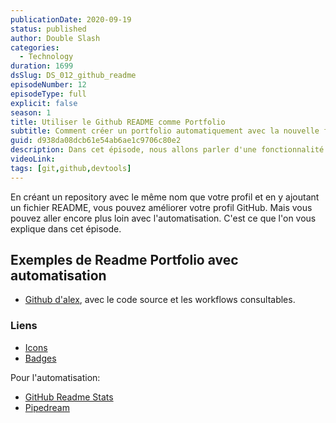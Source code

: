 ```yaml
---
publicationDate: 2020-09-19
status: published
author: Double Slash
categories:
  - Technology
duration: 1699
dsSlug: DS_012_github_readme
episodeNumber: 12
episodeType: full
explicit: false
season: 1
title: Utiliser le Github README comme Portfolio
subtitle: Comment créer un portfolio automatiquement avec la nouvelle fonctionnalité de GitHub pour améliorer votre profil
guid: d938da08dcb61e54ab6ae1c9706c80e2
description: Dans cet épisode, nous allons parler d'une fonctionnalité sur github.com qui permet d'améliorer sa page d'accueil GitHub.
videoLink:
tags: [git,github,devtools]
---
```


En créant un repository avec le même nom que votre profil et en y ajoutant un fichier README, vous pouvez améliorer votre profil GitHub.
Mais vous pouvez aller encore plus loin avec l'automatisation. C'est ce que l'on vous explique dans cet épisode.

## Exemples de Readme Portfolio avec automatisation

- [Github d'alex](https://github.com/xlanex6), avec le code source et les workflows consultables.

### Liens

- [Icons](https://simpleicons.org/)
- [Badges](https://shields.io/)

Pour l'automatisation:

- [GitHub Readme Stats](https://github.com/anuraghazra/github-readme-stats)
- [Pipedream](https://pipedream.com/)




